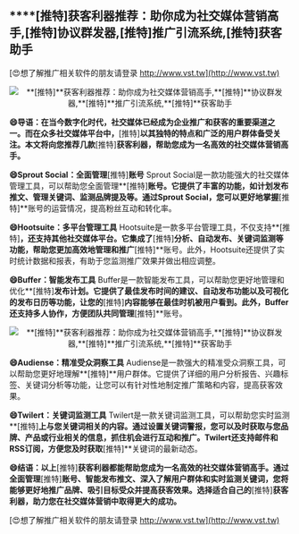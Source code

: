 ## ****[推特]**获客利器推荐：助你成为社交媒体营销高手,**[推特]**协议群发器,**[推特]**推广引流系统,**[推特]**获客助手**

[😍想了解推广相关软件的朋友请登录 http://www.vst.tw](http://www.vst.tw)

 <center><img src="https://vst.tw/MP4/tuiguang/png/0.png" alt="**[推特]**获客利器推荐：助你成为社交媒体营销高手,**[推特]**协议群发器,**[推特]**推广引流系统,**[推特]**获客助手"></center>

**😄导语：在当今数字化时代，社交媒体已经成为企业推广和获客的重要渠道之一。而在众多社交媒体平台中，**[推特]**以其独特的特点和广泛的用户群体备受关注。本文将向您推荐几款**[推特]**获客利器，帮助您成为一名高效的社交媒体营销高手。**

**😄Sprout Social：全面管理**[推特]**账号**
Sprout Social是一款功能强大的社交媒体管理工具，可以帮助您全面管理**[推特]**账号。它提供了丰富的功能，如计划发布推文、管理关键词、监测品牌提及等。通过Sprout Social，您可以更好地掌握**[推特]**账号的运营情况，提高粉丝互动和转化率。

**😄Hootsuite：多平台管理工具**
Hootsuite是一款多平台管理工具，不仅支持**[推特]**，还支持其他社交媒体平台。它集成了**[推特]**分析、自动发布、关键词监测等功能，帮助您更加高效地管理和推广**[推特]**账号。此外，Hootsuite还提供了实时统计数据和报表，有助于您监测推广效果并做出相应调整。

**😄Buffer：智能发布工具**
Buffer是一款智能发布工具，可以帮助您更好地管理和优化**[推特]**发布计划。它提供了最佳发布时间的建议、自动发布功能以及可视化的发布日历等功能，让您的**[推特]**内容能够在最佳时机被用户看到。此外，Buffer还支持多人协作，方便团队共同管理**[推特]**账号。

 <center><img src="https://vst.tw/MP4/tuiguang/png/0.png" alt="**[推特]**获客利器推荐：助你成为社交媒体营销高手,**[推特]**协议群发器,**[推特]**推广引流系统,**[推特]**获客助手"></center>

**😄Audiense：精准受众洞察工具**
Audiense是一款强大的精准受众洞察工具，可以帮助您更好地理解**[推特]**用户群体。它提供了详细的用户分析报告、兴趣标签、关键词分析等功能，让您可以有针对性地制定推广策略和内容，提高获客效果。

**😄Twilert：关键词监测工具**
Twilert是一款关键词监测工具，可以帮助您实时监测**[推特]**上与您关键词相关的内容。通过设置关键词警报，您可以及时获取与您品牌、产品或行业相关的信息，抓住机会进行互动和推广。Twilert还支持邮件和RSS订阅，方便您及时获取**[推特]**关键词的最新动态。

**😄结语：以上**[推特]**获客利器都能帮助您成为一名高效的社交媒体营销高手。通过全面管理**[推特]**账号、智能发布推文、深入了解用户群体和实时监测关键词，您将能够更好地推广品牌、吸引目标受众并提高获客效果。选择适合自己的**[推特]**获客利器，助力您在社交媒体营销中取得更大的成功。**

[😍想了解推广相关软件的朋友请登录 http://www.vst.tw](http://www.vst.tw)



